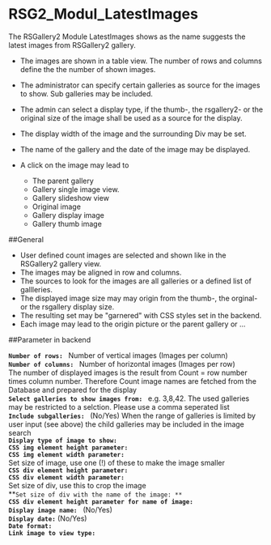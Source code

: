 # RSG2_Modul_LatestImages
The RSGallery2 Module LatestImages shows as the name suggests the latest images from RSGallery2 gallery.

* The images are shown in a table view. The number of rows and columns define the the number of shown images.
* The administrator can specify certain galleries as source for the images to show. Sub galleries may be included.
* The admin can select a display type, if the thumb-, the rsgallery2- or the original size of the image shall be used as a source for the display.
* The display width of the image and the surrounding Div may be set.
* The name of the gallery and the date of the image may be displayed.

* A click on the image may lead to 
    * The parent gallery 
	* Gallery single image view.
	* Gallery slideshow view
	* Original image
	* Gallery display image
	* Gallery thumb image
	
##General
 * User defined count images are selected and shown like in the RSGallery2 gallery view.
 * The images may be aligned in row and columns.
 * The sources to look for the images are all galleries or a defined list of gallleries.
 * The displayed image size may may origin from the thumb-, the orginal- or the rsgallery display size.
 * The resulting set may be "garnered" with CSS styles set in the backend.
 * Each image may lead to the origin picture or the parent gallery or ...

##Parameter in backend

**`Number of rows: `** Number of vertical images  (Images per column)  
**`Number of columns: `** Number of horizontal images (Images per row)  
The number of displayed images is the result from Count = row number times column number. Therefore Count image names are fetched from the Database and prepared for the display  
**`Select galleries to show images from: `** e.g. 3,8,42. The used galleries may be restricted to a selction. Please use a comma seperated list  
**`Include subgalleries: `** (No/Yes)  When the range of galleries is limited by user input (see above) the child galleries may be included in the image search  
**`Display type of image to show: `**  
**`CSS img element height parameter: `**  
**`CSS img element width parameter: `**  
Set size of image, use one (!) of these to make the image smaller  
**`CSS div element height parameter: `**  
**`CSS div element width parameter: `**   
Set size of div, use this to crop the image  
**`Set size of div with the name of the image: **`  
**`CSS div element height parameter for name of image: `**  
**`Display image name: `** (No/Yes)  
**`Display date:`** (No/Yes)  
**`Date format: `**  
**`Link image to view type: `**  
